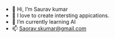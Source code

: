 - 👋 Hi, I’m Saurav kumar 
- 👀 I love to create intersting appications.
- 🌱 I’m currently learning AI 
- 📫 Saorav.skumar@gmail.com

<!---
Batty-sk/Batty-sk is a ✨ special ✨ repository because its `README.md` (this file) appears on your GitHub profile.
You can click the Preview link to take a look at your changes.
--->
